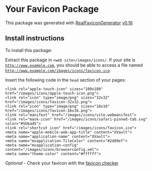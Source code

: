 # Your Favicon Package

This package was generated with [RealFaviconGenerator](https://realfavicongenerator.net/) [v0.16](https://realfavicongenerator.net/change_log#v0.16)

## Install instructions

To install this package:

Extract this package in <code>&lt;web site&gt;/images/icons/</code>. If your site is <code>http://www.example.com</code>, you should be able to access a file named <code>http://www.example.com/images/icons/favicon.ico</code>.

Insert the following code in the `head` section of your pages:

    <link rel="apple-touch-icon" sizes="180x180" href="/images/icons/apple-touch-icon.png">
    <link rel="icon" type="image/png" sizes="32x32" href="/images/icons/favicon-32x32.png">
    <link rel="icon" type="image/png" sizes="16x16" href="/images/icons/favicon-16x16.png">
    <link rel="manifest" href="/images/icons/site.webmanifest">
    <link rel="mask-icon" href="/images/icons/safari-pinned-tab.svg" color="#5bbad5">
    <link rel="shortcut icon" href="/images/icons/favicon.ico">
    <meta name="apple-mobile-web-app-title" content="XVault">
    <meta name="application-name" content="XVault">
    <meta name="msapplication-TileColor" content="#2d89ef">
    <meta name="msapplication-config" content="/images/icons/browserconfig.xml">
    <meta name="theme-color" content="#ffffff">

*Optional* - Check your favicon with the [favicon checker](https://realfavicongenerator.net/favicon_checker)